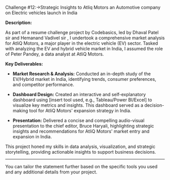 Challenge #12:->Strategic Insights to Atliq Motors an Automotive company on Electric vehicles launch in India




**Description:**  

As part of a resume challenge project by Codebasics, led by Dhaval Patel sir and Hemanand Vadivel sir , I undertook a comprehensive market analysis for AtliQ Motors, a major player in the electric vehicle (EV) sector. Tasked with analyzing the EV and hybrid vehicle market in India, I assumed the role of Peter Pandey, a data analyst at AtliQ Motors.



**Key Deliverables:**

- **Market Research & Analysis:** Conducted an in-depth study of the EV/Hybrid market in India, identifying trends, consumer preferences, and competitor performance.

- **Dashboard Design:** Created an interactive and self-explanatory dashboard using [insert tool used, e.g., Tableau/Power BI/Excel] to visualize key metrics and insights. This dashboard served as a decision-making tool for AtliQ Motors' expansion strategy in India.

- **Presentation:** Delivered a concise and compelling audio-visual presentation to the chief editor, Bruce Haryali, highlighting strategic insights and recommendations for AtliQ Motors' market entry and expansion in India.



This project honed my skills in data analysis, visualization, and strategic storytelling, providing actionable insights to support business decisions.



---



You can tailor the statement further based on the specific tools you used and any additional details from your project.
